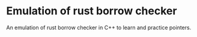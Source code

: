 # Emulation of rust borrow checker

An emulation of rust borrow checker in C++ to learn and practice pointers.

